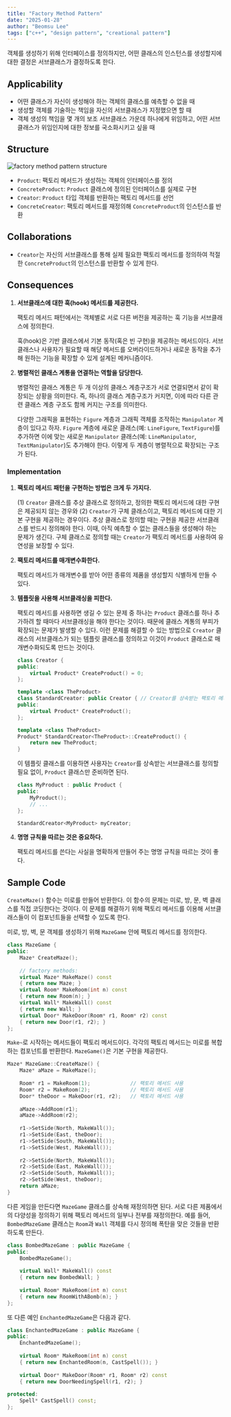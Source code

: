 ```yaml
---
title: "Factory Method Pattern"
date: "2025-01-28"
author: "Beomsu Lee"
tags: ["c++", "design pattern", "creational pattern"]
---
```


객체를 생성하기 위해 인터페이스를 정의하지만, 어떤 클래스의 인스턴스를 생성할지에 대한 결정은 서브클래스가 결정하도록 한다.

## Applicability

- 어떤 클래스가 자신이 생성해야 하는 객체의 클래스를 예측할 수 없을 때
- 생성할 객체를 기술하는 책임을 자신의 서브클래스가 지정했으면 할 때
- 객체 생성의 책임을 몇 개의 보조 서브클래스 가운데 하나에게 위임하고, 어떤 서브클래스가 위임인지에 대한 정보를 국소화시키고 싶을 때

## Structure

![factory method pattern structure](images/factory_method_pattern_structure.png)

- `Product`: 팩토리 메서드가 생성하는 객체의 인터페이스를 정의
- `ConcreteProduct`: `Product` 클래스에 정의된 인터페이스를 실제로 구현
- `Creator`: `Product` 타입 객체를 반환하는 팩토리 메서드를 선언
- `ConcreteCreator`: 팩토리 메서드를 재정의해 `ConcreteProduct`의 인스턴스를 반환

## Collaborations

- `Creator`는 자신의 서브클래스를 통해 실제 필요한 팩토리 메서드를 정의하여 적절한 `ConcreteProduct`의 인스턴스를 반환할 수 있게 한다.

## Consequences

1. **서브클래스에 대한 훅(hook) 메서드를 제공한다.** 

    팩토리 메서드 패턴에서는 객체별로 서로 다른 버전을 제공하는 훅 기능을 서브클래스에 정의한다.

    훅(hook)은 기반 클래스에서 기본 동작(혹은 빈 구현)을 제공하는 메서드이다. 서브클래스나 사용자가 필요할 때 해당 메서드를 오버라이드하거나 새로운 동작을 추가해 원하는 기능을 확장할 수 있게 설계된 메커니즘이다.
2. **병렬적인 클래스 계통을 연결하는 역할을 담당한다.** 

    병렬적인 클래스 계통은 두 개 이상의 클래스 계층구조가 서로 연결되면서 같이 확장되는 상황을 의미한다. 즉, 하나의 클래스 계층구조가 커지면, 이에 따라 다른 관련 클래스 계층 구조도 함께 커지는 구조를 의미한다.

    다양한 그래픽을 표현하는 `Figure` 계층과 그래픽 객체를 조작하는 `Manipulator` 계층이 있다고 하자. `Figure` 계층에 새로운 클래스(예: `LineFigure`, `TextFigure`)를 추가하면 이에 맞는 새로운 `Manipulator` 클래스(예: `LineManipulator`, `TextManipulator`)도 추가해야 한다. 이렇게 두 계층이 병렬적으로 확장되는 구조가 된다.

### Implementation

1. **팩토리 메서드 패턴을 구현하는 방법은 크게 두 가지다.**

    (1) `Creator` 클래스를 추상 클래스로 정의하고, 정의한 팩토리 메서드에 대한 구현은 제공되지 않는 경우와 (2) `Creator`가 구체 클래스이고, 팩토리 메서드에 대한 기본 구현을 제공하는 경우이다. 추상 클래스로 정의할 때는 구현을 제공한 서브클래스를 반드시 정의해야 한다. 이때, 아직 예측할 수 없는 클래스들을 생성해야 하는 문제가 생긴다. 구체 클래스로 정의할 때는 `Creator`가 팩토리 메서드를 사용하여 유연성을 보장할 수 있다.

2. **팩토리 메서드를 매개변수화한다.**

    팩토리 메서드가 매개변수를 받아 어떤 종류의 제품을 생성할지 식별하게 만들 수 있다. 

3. **템플릿을 사용해 서브클래싱을 피한다.**

    팩토리 메서드를 사용하면 생길 수 있는 문제 중 하나는 `Product` 클래스를 하나 추가하려 할 때마다 서브클래싱을 해야 한다는 것이다. 때문에 클래스 계통의 부피가 확장되는 문제가 발생할 수 있다. 이런 문제를 해결할 수 있는 방법으로 `Creator` 클래스의 서브클래스가 되는 템플릿 클래스를 정의하고 이것이 `Product` 클래스로 매개변수화되도록 만드는 것이다.

    ```cpp
    class Creator {
    public:
        virtual Product* CreateProduct() = 0;
    };

    template <class TheProduct>
    class StandardCreator: public Creator { // Creator를 상속받는 팩토리 메서드를 구현할 서브클래스를 템플릿 클래스로 정의
    public:
        virtual Product* CreateProduct();
    };

    template <class TheProduct>
    Product* StandardCreator<TheProduct>::CreateProduct() {
        return new TheProduct;
    }
    ```

    이 템플릿 클래스를 이용하면 사용자는 `Creator`를 상속받는 서브클래스를 정의할 필요 없이, `Product` 클래스만 준비하면 된다.

    ```cpp
    class MyProduct : public Product {
    public:
        MyProduct();
        // ...
    };

    StandardCreator<MyProduct> myCreator;
    ```

4. **명명 규칙을 따르는 것은 중요하다.** 

    팩토리 메서드를 쓴다는 사실을 명확하게 만들어 주는 명명 규칙을 따르는 것이 좋다.

## Sample Code

`CreateMaze()` 함수는 미로를 만들어 반환한다. 이 함수의 문제는 미로, 방, 문, 벽 클래스를 직접 코딩한다는 것이다. 이 문제를 해결하기 위해 팩토리 메서드를 이용해 서브클래스들이 이 컴포넌트들을 선택할 수 있도록 한다.

미로, 방, 벽, 문 객체를 생성하기 위해 `MazeGame` 안에 팩토리 메서드를 정의한다.

```cpp
class MazeGame {
public:
    Maze* CreateMaze();
    
    // factory methods:
    virtual Maze* MakeMaze() const
    { return new Maze; }
    virtual Room* MakeRoom(int n) const
    { return new Room(n); }
    virtual Wall* MakeWall() const
    { return new Wall; }
    virtual Door* MakeDoor(Room* r1, Room* r2) const
    { return new Door(r1, r2); }
};
```

`Make~`로 시작하는 메서드들이 팩토리 메서드이다. 각각의 팩토리 메서드는 미로를 복합하는 컴포넌트를 반환한다. `MazeGame()`은 기본 구현을 제공한다.


```cpp
Maze* MazeGame::CreateMaze() {
    Maze* aMaze = MakeMaze();
    
    Room* r1 = MakeRoom(1);             // 팩토리 메서드 사용
    Room* r2 = MakeRoom(2);             // 팩토리 메서드 사용
    Door* theDoor = MakeDoor(r1, r2);   // 팩토리 메서드 사용
    
    aMaze->AddRoom(r1);
    aMaze->AddRoom(r2);
    
    r1->SetSide(North, MakeWall());
    r1->SetSide(East, theDoor);
    r1->SetSide(South, MakeWall());
    r1->SetSide(West, MakeWall());
    
    r2->SetSide(North, MakeWall());
    r2->SetSide(East, MakeWall());
    r2->SetSide(South, MakeWall());
    r2->SetSide(West, theDoor);
    return aMaze;
}
```

다른 게임을 만든다면 `MazeGame` 클래스를 상속해 재정의하면 된다. 서로 다른 제품에서의 다양성을 정의하기 위해 팩토리 메서드의 일부나 전부를 재정의한다. 예를 들어, `BombedMazeGame` 클래스는 `Room`과 `Wall` 객체를 다시 정의해 폭탄을 맞은 것들을 반환하도록 만든다.

```cpp
class BombedMazeGame : public MazeGame {
public:
    BombedMazeGame();
    
    virtual Wall* MakeWall() const
    { return new BombedWall; }
    
    virtual Room* MakeRoom(int n) const
    { return new RoomWithABomb(n); }
};
```

또 다른 예인 `EnchantedMazeGame`은 다음과 같다.

```cpp
class EnchantedMazeGame : public MazeGame {
public:
    EnchantedMazeGame();
    
    virtual Room* MakeRoom(int n) const
    { return new EnchantedRoom(n, CastSpell()); }
    
    virtual Door* MakeDoor(Room* r1, Room* r2) const
    { return new DoorNeedingSpell(r1, r2); }
    
protected:
    Spell* CastSpell() const;
};
```